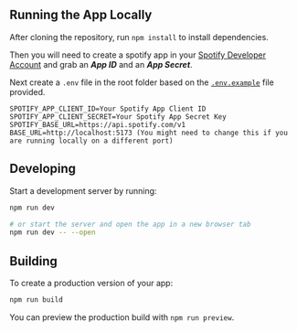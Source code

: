 ## Running the App Locally

After cloning the repository, run `npm install` to install dependencies.

Then you will need to create a spotify app in your [Spotify Developer Account](https://developer.spotify.com/dashboard/) and grab an **_App ID_** and an **_App Secret_**.

Next create a `.env` file in the root folder based on the [`.env.example`](.env.example) file provided.

```env
SPOTIFY_APP_CLIENT_ID=Your Spotify App Client ID
SPOTIFY_APP_CLIENT_SECRET=Your Spotify App Secret Key
SPOTIFY_BASE_URL=https://api.spotify.com/v1
BASE_URL=http://localhost:5173 (You might need to change this if you are running locally on a different port)
```

## Developing

Start a development server by running:

```bash
npm run dev

# or start the server and open the app in a new browser tab
npm run dev -- --open
```

## Building

To create a production version of your app:

```bash
npm run build
```

You can preview the production build with `npm run preview`.
